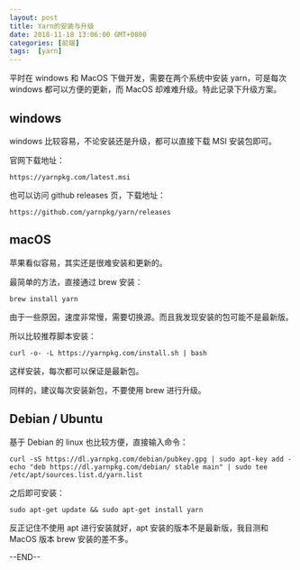```yaml
---
layout: post
title: Yarn的安装与升级
date: 2018-11-18 13:06:00 GMT+0800
categories: [前端]
tags:  [yarn]
---
```


平时在 windows 和 MacOS 下做开发，需要在两个系统中安装 yarn，可是每次 windows 都可以方便的更新，而 MacOS 却难难升级。特此记录下升级方案。

<!-- more -->

## windows 

windows 比较容易，不论安装还是升级，都可以直接下载 MSI 安装包即可。

官网下载地址：

```
https://yarnpkg.com/latest.msi
```

也可以访问 github releases 页，下载地址：

```
https://github.com/yarnpkg/yarn/releases
```

## macOS

苹果看似容易，其实还是很难安装和更新的。

最简单的方法，直接通过 brew 安装：

```
brew install yarn
```

由于一些原因，速度非常慢，需要切换源。而且我发现安装的包可能不是最新版。

所以比较推荐脚本安装：

```
curl -o- -L https://yarnpkg.com/install.sh | bash
```

这样安装，每次都可以保证是最新包。

同样的，建议每次安装新包，不要使用 brew 进行升级。

## Debian / Ubuntu

基于 Debian 的 linux 也比较方便，直接输入命令：

```
curl -sS https://dl.yarnpkg.com/debian/pubkey.gpg | sudo apt-key add -
echo "deb https://dl.yarnpkg.com/debian/ stable main" | sudo tee /etc/apt/sources.list.d/yarn.list
```

之后即可安装：

```
sudo apt-get update && sudo apt-get install yarn
```

反正记住不使用 apt 进行安装就好，apt 安装的版本不是最新版，我目测和 MacOS 版本 brew 安装的差不多。

--END--